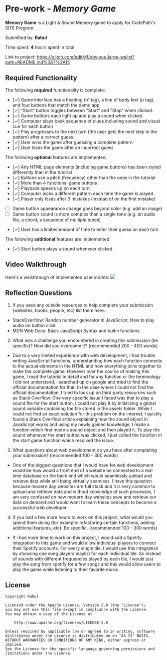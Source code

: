# Pre-work - *Memory Game*

**Memory Game** is a Light & Sound Memory game to apply for CodePath's SITE Program. 

Submitted by: **Rahul**

Time spent: **4** hours spent in total

Link to project: https://glitch.com/edit/#!/obvious-large-wallet?path=README.md%3A7%3A15

## Required Functionality

The following **required** functionality is complete:

* [✓] Game interface has a heading (h1 tag), a line of body text (p tag), and four buttons that match the demo app
* [✓] "Start" button toggles between "Start" and "Stop" when clicked. 
* [✓] Game buttons each light up and play a sound when clicked. 
* [✓] Computer plays back sequence of clues including sound and visual cue for each button
* [✓] Play progresses to the next turn (the user gets the next step in the pattern) after a correct guess. 
* [✓] User wins the game after guessing a complete pattern
* [✓] User loses the game after an incorrect guess

The following **optional** features are implemented:

* [✓] Any HTML page elements (including game buttons) has been styled differently than in the tutorial
* [✓] Buttons use a pitch (frequency) other than the ones in the tutorial
* [✓] More than 4 functional game buttons
* [✓] Playback speeds up on each turn
* [✓] Computer picks a different pattern each time the game is played
* [✓] Player only loses after 3 mistakes (instead of on the first mistake)
* [ ] Game button appearance change goes beyond color (e.g. add an image)
* [ ] Game button sound is more complex than a single tone (e.g. an audio file, a chord, a sequence of multiple tones)
* [✓] User has a limited amount of time to enter their guess on each turn

The following **additional** features are implemented:

- [✓] Start button plays a sound whenever clicked.

## Video Walkthrough

Here's a walkthrough of implemented user stories:
<img src = "http://g.recordit.co/UQSI7iy4Nl.gif"><br>


## Reflection Questions
1. If you used any outside resources to help complete your submission (websites, books, people, etc) list them here. 
  - StackOverflow: Randon number generator in JavaScript, How to play audio on button click
  - MDN Web Docs: Basic JavaScript Syntax and buitin functions.

2. What was a challenge you encountered in creating this submission (be specific)? How did you overcome it? (recommended 200 - 400 words) 
  - Due to a very limited experience with web development, I had trouble writing JavaScript functions, understanding how each function connects
  to the actual elements in the HTML and how everything joins together to make the complete game. However over the course of making this game, I 
  read the tutorial in detail and for any function or the terminology I did not understand, I searched up on google and tried to find the official 
  documentation for that. In the case where I could not find the official documentation, I tried to look up on third party resources such as Stack Overflow. 
  One very specific issue I faced was that to play a sound file for the start button, I could not play it by initializing a global sound variable 
  containing the file stored in the assets folder. While I could not find an exact solution for this problem on the internet, I quickly found a 
  Stack Overflow article explaining how the sound object in JavaScript works and using my newly gained knowledge, I made a function which first 
  made a sound object and then played it. To play the sound whenever the start button was clicked, I just called the function in the start game 
  function which resolved the issue. 

3. What questions about web development do you have after completing your submission? (recommended 100 - 300 words) 
  - One of the biggest questions that I would have for web development would be how would a front end of a website be connected to a real time 
  database on the back end which would seamlessly upload and retrieve data while still being virtually seamless. I have this question because modern 
  day websites are full stack and it is very common to upload and retrieve data and without knowledge of such processes, I am very confused on how 
  modern day websites save and retrieve our data on demand and would want to learn these concepts to become a successful web developer.

4. If you had a few more hours to work on this project, what would you spend them doing (for example: refactoring certain functions, adding additional features, etc). Be specific. (recommended 100 - 300 words) 
  - If i had more time to work on this project, I would add a Spotify integration to this game and would allow individual players to connect their Spotify accounts. 
  For every single tile, I would use this integration by choosing one song players playlist for each individual tile. So instead of sounds with different frequencies 
  played by each tile, I would just play the song from spotify for a few songs and this would allow users to play the game while listening to their favorite music.



## License

    Copyright Rahul

    Licensed under the Apache License, Version 2.0 (the "License");
    you may not use this file except in compliance with the License.
    You may obtain a copy of the License at

        http://www.apache.org/licenses/LICENSE-2.0

    Unless required by applicable law or agreed to in writing, software
    distributed under the License is distributed on an "AS IS" BASIS,
    WITHOUT WARRANTIES OR CONDITIONS OF ANY KIND, either express or implied.
    See the License for the specific language governing permissions and
    limitations under the License.
